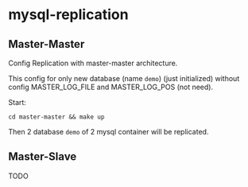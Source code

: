 # mysql-replication

## Master-Master

Config Replication with master-master architecture.

This config for only new database (name `demo`) (just initialized) without config MASTER_LOG_FILE and MASTER_LOG_POS (not need).

Start:

`cd master-master && make up`

Then 2 database `demo` of 2 mysql container will be replicated. 


## Master-Slave

TODO 
